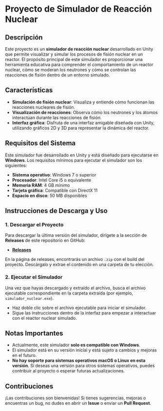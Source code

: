 # Proyecto de Simulador de Reacción Nuclear

## Descripción

Este proyecto es un **simulador de reacción nuclear** desarrollado en Unity que permite visualizar y simular los procesos de fisión nuclear en un reactor. El propósito principal de este simulador es proporcionar una herramienta educativa para comprender el comportamiento de un reactor nuclear, cómo se moderan los neutrones y cómo se controlan las reacciones de fisión dentro de un entorno simulado. 


## Características

- **Simulación de fisión nuclear**: Visualiza y entiende cómo funcionan las reacciones nucleares de fisión.
- **Visualización de reacciones**: Observa cómo los neutrones y los átomos interactúan durante las reacciones de fisión.
- **Interfaz gráfica**: Disfruta de una interfaz amigable diseñada con Unity, utilizando gráficos 2D y 3D para representar la dinámica del reactor.

## Requisitos del Sistema

Este simulador fue desarrollado en Unity y está diseñado para ejecutarse en **Windows**. Los requisitos mínimos para ejecutar el simulador son los siguientes:

- **Sistema operativo**: Windows 7 o superior
- **Procesador**: Intel Core i5 o equivalente
- **Memoria RAM**: 4 GB mínimo
- **Tarjeta gráfica**: Compatible con DirectX 11
- **Espacio en disco**: 50 MB disponibles

## Instrucciones de Descarga y Uso

### 1. Descargar el Proyecto

Para descargar la última versión del simulador, dirígete a la sección de **Releases** de este repositorio en GitHub:

- [**Releases**](https://github.com/JoseFernando7/TG/releases)

En la página de releases, encontrarás un archivo `.zip` con el build del proyecto. Descárgalo y extrae el contenido en una carpeta de tu elección.

### 2. Ejecutar el Simulador

Una vez que hayas descargado y extraído el archivo, busca el archivo ejecutable correspondiente en la carpeta extraída (por ejemplo, `simulador_nuclear.exe`).

- Haz doble clic sobre el archivo ejecutable para iniciar el simulador.
- Sigue las instrucciones dentro de la interfaz para empezar a interactuar con el reactor nuclear simulado.

## Notas Importantes

- Actualmente, este simulador **solo es compatible con Windows**.
- El simulador está en su versión inicial y está sujeto a cambios y mejoras en el futuro.
- **No hay soporte para sistemas operativos macOS o Linux en esta versión**. Si deseas una versión para otros sistemas operativos, puedes contribuir al proyecto o esperar futuras actualizaciones.

## Contribuciones

¡Las contribuciones son bienvenidas! Si tienes sugerencias, mejoras o encuentras un bug, no dudes en abrir un **Issue** o enviar un **Pull Request**. 

